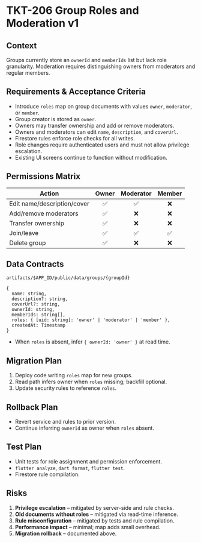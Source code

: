 # TKT-206 Group Roles and Moderation v1

## Context
Groups currently store an `ownerId` and `memberIds` list but lack role granularity. Moderation requires distinguishing owners from moderators and regular members.

## Requirements & Acceptance Criteria
- Introduce `roles` map on group documents with values `owner`, `moderator`, or `member`.
- Group creator is stored as `owner`.
- Owners may transfer ownership and add or remove moderators.
- Owners and moderators can edit `name`, `description`, and `coverUrl`.
- Firestore rules enforce role checks for all writes.
- Role changes require authenticated users and must not allow privilege escalation.
- Existing UI screens continue to function without modification.

## Permissions Matrix
| Action | Owner | Moderator | Member |
|-------|:----:|:---------:|:-----:|
|Edit name/description/cover|✅|✅|❌|
|Add/remove moderators|✅|❌|❌|
|Transfer ownership|✅|❌|❌|
|Join/leave|✅|✅|✅|
|Delete group|✅|❌|❌|

## Data Contracts
`artifacts/$APP_ID/public/data/groups/{groupId}`
```
{
  name: string,
  description?: string,
  coverUrl?: string,
  ownerId: string,
  memberIds: string[],
  roles: { [uid: string]: 'owner' | 'moderator' | 'member' },
  createdAt: Timestamp
}
```
- When `roles` is absent, infer `{ ownerId: 'owner' }` at read time.

## Migration Plan
1. Deploy code writing `roles` map for new groups.
2. Read path infers owner when `roles` missing; backfill optional.
3. Update security rules to reference `roles`.

## Rollback Plan
- Revert service and rules to prior version.
- Continue inferring `ownerId` as owner when `roles` absent.

## Test Plan
- Unit tests for role assignment and permission enforcement.
- `flutter analyze`, `dart format`, `flutter test`.
- Firestore rule compilation.

## Risks
1. **Privilege escalation** – mitigated by server-side and rule checks.
2. **Old documents without roles** – mitigated via read-time inference.
3. **Rule misconfiguration** – mitigated by tests and rule compilation.
4. **Performance impact** – minimal; map adds small overhead.
5. **Migration rollback** – documented above.

